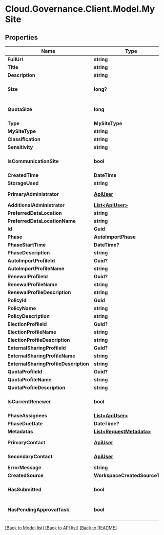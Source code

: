 # Cloud.Governance.Client.Model.MySite
## Properties

Name | Type | Description | Notes
------------ | ------------- | ------------- | -------------
**FullUrl** | **string** |  | [optional] 
**Title** | **string** |  | [optional] 
**Description** | **string** |  | [optional] 
**Size** | **long?** |  | [optional] [default to 0]
**QuotaSize** | **long** |  | [optional] [default to 0]
**Type** | **MySiteType** |  | [optional] 
**MySiteType** | **string** |  | [optional] 
**Classification** | **string** |  | [optional] 
**Sensitivity** | **string** |  | [optional] 
**IsCommunicationSite** | **bool** |  | [optional] [default to false]
**CreatedTime** | **DateTime** |  | [optional] 
**StorageUsed** | **string** |  | [optional] 
**PrimaryAdministrator** | [**ApiUser**](ApiUser.md) | ApiUser model | [optional] 
**AdditionalAdministrator** | [**List&lt;ApiUser&gt;**](ApiUser.md) |  | [optional] 
**PreferredDataLocation** | **string** |  | [optional] 
**PreferredDataLocationName** | **string** |  | [optional] 
**Id** | **Guid** |  | [optional] 
**Phase** | **AutoImportPhase** |  | [optional] 
**PhaseStartTime** | **DateTime?** |  | [optional] 
**PhaseDescription** | **string** |  | [optional] 
**AutoImportProfileId** | **Guid?** |  | [optional] 
**AutoImportProfileName** | **string** |  | [optional] 
**RenewalProfileId** | **Guid?** |  | [optional] 
**RenewalProfileName** | **string** |  | [optional] 
**RenewalProfileDescription** | **string** |  | [optional] 
**PolicyId** | **Guid** |  | [optional] 
**PolicyName** | **string** |  | [optional] 
**PolicyDescription** | **string** |  | [optional] 
**ElectionProfileId** | **Guid?** |  | [optional] 
**ElectionProfileName** | **string** |  | [optional] 
**ElectionProfileDescription** | **string** |  | [optional] 
**ExternalSharingProfileId** | **Guid?** |  | [optional] 
**ExternalSharingProfileName** | **string** |  | [optional] 
**ExternalSharingProfileDescription** | **string** |  | [optional] 
**QuotaProfileId** | **Guid?** |  | [optional] 
**QuotaProfileName** | **string** |  | [optional] 
**QuotaProfileDescription** | **string** |  | [optional] 
**IsCurrentRenewer** | **bool** |  | [optional] [default to false]
**PhaseAssignees** | [**List&lt;ApiUser&gt;**](ApiUser.md) |  | [optional] 
**PhaseDueDate** | **DateTime?** |  | [optional] 
**Metadatas** | [**List&lt;RequestMetadata&gt;**](RequestMetadata.md) |  | [optional] 
**PrimaryContact** | [**ApiUser**](ApiUser.md) | ApiUser model | [optional] 
**SecondaryContact** | [**ApiUser**](ApiUser.md) | ApiUser model | [optional] 
**ErrorMessage** | **string** |  | [optional] 
**CreatedSource** | **WorkspaceCreatedSourceType** |  | [optional] 
**HasSubmitted** | **bool** |  | [optional] [default to false]
**HasPendingApprovalTask** | **bool** |  | [optional] [default to false]

[[Back to Model list]](../README.md#documentation-for-models) [[Back to API list]](../README.md#documentation-for-api-endpoints) [[Back to README]](../README.md)


